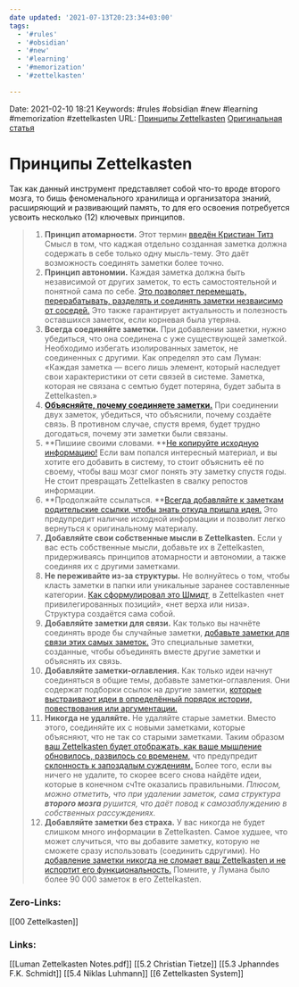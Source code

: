```yaml
---
date updated: '2021-07-13T20:23:34+03:00'
tags:
  - '#rules'
  - '#obsidian'
  - '#new'
  - '#learning'
  - '#memorization'
  - '#zettelkasten'

---
```


Date:				 2021-02-10 18:21
Keywords:		#rules #obsidian #new #learning #memorization #zettelkasten
URL:				[Принципы Zettelkasten](https://habr.com/ru/post/508672/#post-content-body:~:text=%D0%9F%D1%80%D0%B8%D0%BD%D1%86%D0%B8%D0%BF%D1%8B%20Zettelkasten) [Оригинальная статья](https://writingcooperative.com/zettelkasten-how-one-german-scholar-was-so-freakishly-productive-997e4e0ca125)

# Принципы Zettelkasten

Так как данный инструмент представляет собой что-то вроде второго мозга, то бишь феноменального хранилища и организатора знаний, расширяющий и развивающий память, то для его освоения потребуется усвоить несколько (12) ключевых принципов.

> 1. **Принцип атомарности.** Этот термин [введён Кристиан Титз](https://zettelkasten.de/posts/create-zettel-from-reading-notes/) Смысл в том, что каджая отдельно созданная заметка должна содержать в себе только одну мысль-тему. Это даёт возможность соединять заметки более точно.
> 2. **Принцип автономии.** Каждая заметка должна быть независимой от других заметок, то есть самостоятельной и понятной сама по себе. [Это позволяет перемещать, перерабатывать, разделять и соединять заметки незваисимо от соседей.](https://omxi.se/2015-06-21-living-with-a-zettelkasten.html) Это также гарантирует актуальность и полезность оставшихся заметок, если корневая была утеряна.
> 3. **Всегда соединяйте заметки.** При добавлении заметки, нужно убедиться, что она соединена с уже существующей заметкой. Необходимо избегать изолированных заметок, не соединенных с другими. Как определял это сам Луман: «Каждая заметка — всего лишь элемент, который наследует свои характеристики от сети связей в системе. Заметка, которая не связана с семтью будет потеряна, будет забыта в Zettelkasten.»
> 4. [**Объясняйте, почему соединяете заметки.**](https://zettelkasten.de/posts/zettelkasten-antifragile/) При соединении двух заметок, убедиться, что объяснили, почему создаёте связь. В противном случае, спустя время, будет трудно догодаться, почему эти заметки были связаны.
> 5. **Пишиие своими словами. **[Не копируйте исходную информацию!](https://www.reddit.com/r/Zettelkasten/comments/b566a4/what_is_a_zettelkasten/) Если вам попался интересный материал, и вы хотите его добавить в систему, то стоит объяснить её по своему, чтобы ваш мозг смог понять эту заметку спустя годы. Не стоит превращать Zettelkasten в свалку репостов информации.
> 6. **Продолжайте ссылаться. **[Всегда добавляйте к заметкам родительские ссылки, чтобы знать откуда пришла идея.](https://www.reddit.com/r/Zettelkasten/comments/b566a4/what_is_a_zettelkasten/) Это предупредит наличие исходной информации и позволит легко вернуться к оригинальному материалу.
> 7. **Добавляйте свои собственные мысли в Zettelkasten.** Если у вас есть собственные мысли, добавьте их в Zettelkasten, придерживаясь принципов атомарности и автономии, а также соединяя их с другими заметками.
> 8. **Не переживайте из-за структуры.** Не волнуйтесь о том, чтобы класть заметки в папки или уникальные заранее составленные категории. [Как сформулировал это Шмидт](https://sociologica.unibo.it/article/view/8350/8270), в Zettelkasten «нет привилегированных позиций», «нет верха или низа». Структура создаётся сама собой.
> 9. **Добавляйте  заметки для связи.** Как только вы начнёте соединять вроде бы случайные заметки, [добавьте заметки для связи этих самых заметок.](https://omxi.se/2015-06-21-living-with-a-zettelkasten.html) Это специальные заметки, созданные, чтобы объединять вместе другие заметки и объяснять их связь.
> 10. **Добавляйте заметки-оглавления.** Как только идеи начнут соединяться в общие темы, добавьте заметки-оглавления. Они содержат подборки ссылок на другие заметки, [которые выстраивают идеи в определённый порядок истории, повествования или аргументации.](https://omxi.se/2015-06-21-living-with-a-zettelkasten.html)
> 11. **Никогда не удаляйте.** Не удаляйте старые заметки. Вместо этого, соединяйте их с новыми заметками, которые объясняют, что не так со старыми заметками. Таким образом [ваш Zettelkasten будет отображать, как ваше мышление обновилось, развилось со временем,](https://sociologica.unibo.it/article/view/8350/8270) что предупредит [склонность к запоздалым суждениям.](https://rationalwiki.org/wiki/Hindsight_bias) Более того, если вы ничего не удалите, то скорее всего снова найдёте идеи, которые в конечном сч1те оказались правильными. _Плюсом, можно отметить, что при удалении заметок, сама структура **второго мозга** рушится, что даёт повод к самозаблуждению в собственных рассуждениях._
> 12. **Добавляйте заметки без страха.** У вас никогда не будет слишком много информации в Zettelkasten. Самое худшее, что может случиться, что вы добавите заметку, которую не сможете сразу использовать (соединить сдругими). Но [добавление заметки никогда не сломает ваш Zettelkasten и не испортит его функциональность.](https://omxi.se/2015-06-21-living-with-a-zettelkasten.html) Помните, у Лумана было более 90 000 заметок в его Zettelkasten.

### Zero-Links:

[[00 Zettelkasten]]

### Links:

[[Luman Zettelkasten Notes.pdf]]
[[5.2 Christian Tietze]]
[[5.3 Jphanndes F.K. Schmidt]]
[[5.4 Niklas Luhmann]]
[[6 Zettelkasten System]]
